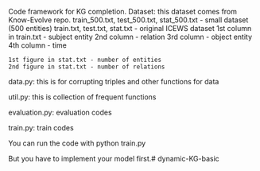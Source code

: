 Code framework for KG completion.
Dataset: this dataset comes from Know-Evolve repo.
	train_500.txt, test_500.txt, stat_500.txt - small dataset (500 entities)
	train.txt, test.txt, stat.txt - original ICEWS dataset
	1st column in train.txt - subject entity
	2nd column - relation
	3rd column - object entity
	4th column - time

	1st figure in stat.txt - number of entities
	2nd figure in stat.txt - number of relations

data.py: this is for corrupting triples and other functions for data

util.py: this is collection of frequent functions

evaluation.py: evaluation codes

train.py: train codes

You can run the code with
	python train.py

But you have to implement your model first.# dynamic-KG-basic
